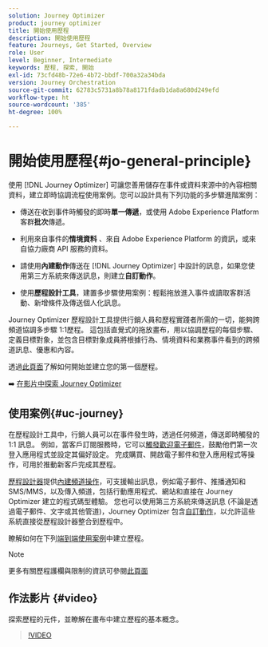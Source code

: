 ```yaml
---
solution: Journey Optimizer
product: journey optimizer
title: 開始使用歷程
description: 開始使用歷程
feature: Journeys, Get Started, Overview
role: User
level: Beginner, Intermediate
keywords: 歷程, 探索, 開始
exl-id: 73cfd48b-72e6-4b72-bbdf-700a32a34bda
version: Journey Orchestration
source-git-commit: 62783c5731a8b78a8171fdadb1da8a680d249efd
workflow-type: ht
source-wordcount: '385'
ht-degree: 100%

---
```



# 開始使用歷程{#jo-general-principle}

使用 [!DNL Journey Optimizer] 可讓您善用儲存在事件或資料來源中的內容相關資料，建立即時協調流程使用案例。您可以設計具有下列功能的多步驟進階案例：

* 傳送在收到事件時觸發的即時&#x200B;**單一傳遞**，或使用 Adobe Experience Platform 客群&#x200B;**批次**&#x200B;傳遞。

* 利用來自事件的&#x200B;**情境資料** 、來自 Adobe Experience Platform 的資訊，或來自協力廠商 API 服務的資料。

* 請使用&#x200B;**內建動作**&#x200B;傳送在 [!DNL Journey Optimizer] 中設計的訊息，如果您使用第三方系統來傳送訊息，則建立&#x200B;**自訂動作**。

* 使用&#x200B;**歷程設計工具**，建置多步驟使用案例：輕鬆拖放進入事件或讀取客群活動、新增條件及傳送個人化訊息。

Journey Optimizer 歷程設計工具提供行銷人員和歷程實踐者所需的一切，能夠跨頻道協調多步驟 1:1歷程。 這包括直覺式的拖放畫布，用以協調歷程的每個步驟、定義目標對象，並包含目標對象成員將根據行為、情境資料和業務事件看到的跨頻道訊息、優惠和內容。

透過[此頁面](journey-gs.md)了解如何開始並建立您的第一個歷程。

➡️ [在影片中探索 Journey Optimizer](#video)

## 使用案例{#uc-journey}

在歷程設計工具中，行銷人員可以在事件發生時，透過任何頻道，傳送即時觸發的 1:1 訊息。 例如，當客戶訂閱服務時，它可以[觸發歡迎電子郵件](message-to-subscribers-uc.md)，鼓勵他們第一次登入應用程式並設定其偏好設定。 完成購買、開啟電子郵件和登入應用程式等操作，可用於推動新客戶完成其歷程。

[歷程設計器](using-the-journey-designer.md)提供[內建頻道操作](journeys-message.md)，可支援輸出訊息，例如電子郵件、推播通知和 SMS/MMS，以及傳入頻道，包括行動應用程式、網站和直接在 Journey Optimizer 建立的程式碼型體驗。 您也可以使用第三方系統來傳送訊息 (不論是透過電子郵件、文字或其他管道)，Journey Optimizer 包含[自訂動作](using-custom-actions.md)，以允許這些系統直接從歷程設計器整合到歷程中。

瞭解如何在下列[端到端使用案例](jo-use-cases.md)中建立歷程。

>[!NOTE]
>
>更多有關歷程護欄與限制的資訊可參閱[此頁面](../start/guardrails.md)

## 作法影片 {#video}

探索歷程的元件，並瞭解在畫布中建立歷程的基本概念。

>[!VIDEO](https://video.tv.adobe.com/v/3430349?quality=12&captions=chi_hant)
